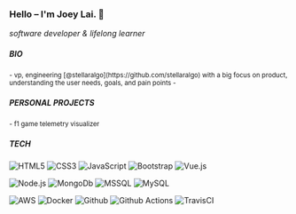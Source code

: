 ### Hello – I'm Joey Lai. 👋

*software developer & lifelong learner*

##### BIO
<sub>
- vp, engineering [@stellaralgo](https://github.com/stellaralgo) with a big focus on product, understanding the user needs, goals, and pain points
- 
</sub>

##### PERSONAL PROJECTS
<sub>
- f1 game telemetry visualizer
</sub>

##### TECH
![HTML5](https://img.shields.io/badge/-HTML5-%23E44D27?style=flat-square&logo=html5&logoColor=ffffff)
![CSS3](https://img.shields.io/badge/-CSS3-%231572B6?style=flat-square&logo=css3)
![JavaScript](https://img.shields.io/badge/-JavaScript-%23F7DF1C?style=flat-square&logo=javascript&logoColor=000000&labelColor=%23F7DF1C&color=%23FFCE5A)
![Bootstrap](https://img.shields.io/badge/-Bootstrap-%237952b3?style=flat-square&logo=bootstrap&logoColor=ffffff)
![Vue.js](https://img.shields.io/badge/-Vue.js-%232c3e50?style=flat-square&logo=Vue.js)

![Node.js](https://img.shields.io/badge/-Node.js-%23338833?style=flat-square&logo=Node.js&logoColor=ffffff)
![MongoDb](https://img.shields.io/badge/-MongoDb-%2347A248?style=flat-square&logo=mongoDb&logoColor=ffffff)
![MSSQL](https://img.shields.io/badge/-MSSQL-%23CC2827?style=flat-square&logo=Microsoft-sql-server&logoColor=ffffff)
![MySQL](https://img.shields.io/badge/-MySQL-%234478a1?style=flat-square&logo=MySQL&logoColor=ffffff)

![AWS](https://img.shields.io/badge/-AWS-%23232F3E?style=flat-square&logo=Amazon-aws&logoColor=ffffff)
![Docker](https://img.shields.io/badge/-Docker-%232486ED?style=flat-square&logo=Docker&logoColor=ffffff)
![Github](https://img.shields.io/badge/-Github-%23181717?style=flat-square&logo=Github&logoColor=ffffff)
![Github Actions](https://img.shields.io/badge/-Github%20Actions-%232088FF?style=flat-square&logo=Github-Actions&logoColor=ffffff)
![TravisCI](https://img.shields.io/badge/-TravisCI-%233EAAAF?style=flat-square&logo=Travis-CI&logoColor=ffffff)


<!--
**jlai403/jlai403** is a ✨ _special_ ✨ repository because its `README.md` (this file) appears on your GitHub profile.

Here are some ideas to get you started:

- 🔭 I’m currently working on ...
- 🌱 I’m currently learning ...
- 👯 I’m looking to collaborate on ...
- 🤔 I’m looking for help with ...
- 💬 Ask me about ...
- 📫 How to reach me: ...
- 😄 Pronouns: ...
- ⚡ Fun fact: ...
-->
